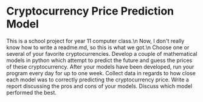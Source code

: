 # Cryptocurrency Price Prediction Model
This is a school project for year 11 computer class.\n
Now, I don't really know how to write a readme.md, so this is what we got.\n
Choose one or several of your favorite cryptocurrencies.  Develop a couple of mathematical models in python which attempt to predict the future and guess the prices of these cryptocurrency.  After your models have been developed, run your program every day for up to one week.  Collect data in regards to how close each model was to correctly predicting the cryptocurrency price.  Write a report discussing the pros and cons of your models.  Discuss which model performed the best. 


